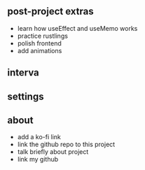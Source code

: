 ## post-project extras

- learn how useEffect and useMemo works
- practice rustlings
- polish frontend
- add animations
<!-- - double check that daisyUI colors are applied -->

## interva

<!-- - add pause, play and reset buttons -->
<!-- - find a library to use time -->
<!-- - implement timer logic -->
<!-- - add new colors for when break vs long break vs focus -->
<!-- - add a cooler sound when reaching the long break -->
<!-- - add a ticking sound -->

## settings

<!-- - add settings for changing pomo time -->
<!-- - add settings for OS integration (e.g always on top, start up on launch, etc) -->

## about

- add a ko-fi link
- link the github repo to this project
- talk briefly about project
- link my github
